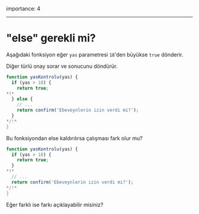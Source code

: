 importance: 4

---

# "else" gerekli mi?

Aşağıdaki fonksiyon eğer `yas` parametresi `18`'den büyükse `true` dönderir. 

Diğer türlü onay sorar ve sonucunu döndürür.

```js
function yasKontrolu(yas) {
  if (yas > 18) {
    return true;
*!*
  } else {
    // ...
    return confirm('Ebeveynlerin izin verdi mi?');
  }
*/!*
}
```

Bu fonksiyondan else kaldırılırsa çalışması fark olur mu?

```js
function yasKontrolu(yas) {
  if (yas > 18) {
    return true;
  }
*!*
  // ...
  return confirm('Ebeveynlerin izin verdi mi?');
*/!*
}
```
Eğer farklı ise farkı açıklayabilir misiniz?
